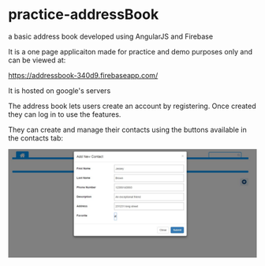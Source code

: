 # practice-addressBook
a basic address book developed using AngularJS and Firebase

It is a one page applicaiton made for practice and demo purposes only and can be viewed at:

https://addressbook-340d9.firebaseapp.com/

It is hosted on google's servers

The address book lets users create an account by registering. Once created they can log in to use the features.

They can create and manage their contacts using the buttons available in the contacts tab:

![ScreenShot](https://github.com/codedepot/practice-addressBook/blob/master/img/add-contact-filled.JPG?raw=true)
